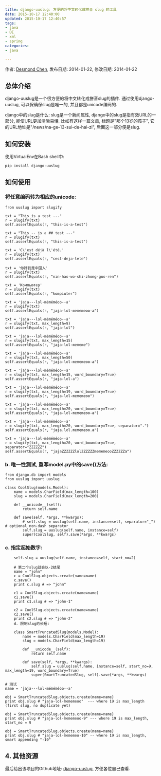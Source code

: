 ```yaml
---
title: django-uuslug: 方便的将中文转化成拼音 slug 的工具
date: 2015-10-17 12:40:00
updated: 2015-10-17 12:40:57
tags: 
- java
- DI
- xml
- spring
categories: 
- java

---
```

作者: [Desmond Chen](https://plus.google.com/108316084942604297544?rel=author), 发布日期: 2014-01-22, 修改日期: 2014-01-22
## 总体介绍

django-uuslug是一个很方便的将中文转化成拼音slug的插件. 通过使用django-uuslug, 可以保确保slug是唯一的, 并且都是unicode编码的.

django中的slug是什么: slug是一个新闻属性, django中的slug是指有效URL的一部分, 能使URL更加清晰易懂. 比如有这样一篇文章, 标题是"那个13岁的孩子", 它的URL地址是"/news/na-ge-13-sui-de-hai-zi", 后面这一部分便是slug.

## 如何安装

使用VirtualEnv在Bash shell中:

    pip install django-uuslug


<!--more-->


## 如何使用

### 将任意编码转为相应的unicode:

    from uuslug import slugify
    
    txt = "This is a test ---"
    r = slugify(txt)
    self.assertEquals(r, "this-is-a-test")
    
    txt = "This -- is a ## test ---"
    r = slugify(txt)
    self.assertEquals(r, "this-is-a-test")
    
    txt = 'C\'est déjà l\'été.'
    r = slugify(txt)
    self.assertEquals(r, "cest-deja-lete")
    
    txt = '你好我是中国人'
    r = slugify(txt)
    self.assertEquals(r, "nin-hao-wo-shi-zhong-guo-ren")
    
    txt = 'Компьютер'
    r = slugify(txt)
    self.assertEquals(r, "kompiuter")
    
    txt = 'jaja---lol-méméméoo--a'
    r = slugify(txt)
    self.assertEquals(r, "jaja-lol-mememeoo-a")
    
    txt = 'jaja---lol-méméméoo--a'
    r = slugify(txt, max_length=9)
    self.assertEquals(r, "jaja-lol")
    
    txt = 'jaja---lol-méméméoo--a'
    r = slugify(txt, max_length=15)
    self.assertEquals(r, "jaja-lol-mememe")
    
    txt = 'jaja---lol-méméméoo--a'
    r = slugify(txt, max_length=50)
    self.assertEquals(r, "jaja-lol-mememeoo-a")
    
    txt = 'jaja---lol-méméméoo--a'
    r = slugify(txt, max_length=15, word_boundary=True)
    self.assertEquals(r, "jaja-lol-a")
    
    txt = 'jaja---lol-méméméoo--a'
    r = slugify(txt, max_length=19, word_boundary=True)
    self.assertEquals(r, "jaja-lol-mememeoo")
    
    txt = 'jaja---lol-méméméoo--a'
    r = slugify(txt, max_length=20, word_boundary=True)
    self.assertEquals(r, "jaja-lol-mememeoo-a")
    
    txt = 'jaja---lol-méméméoo--a'
    r = slugify(txt, max_length=20, word_boundary=True, separator=".")
    self.assertEquals(r, "jaja.lol.mememeoo.a")
    
    txt = 'jaja---lol-méméméoo--a'
    r = slugify(txt, max_length=20, word_boundary=True, separator="ZZZZZZ")
    self.assertEquals(r, "jajaZZZZZZlolZZZZZZmememeooZZZZZZa")

### b. 唯一性测试, 重写model.py中的save()方法:

    from django.db import models
    from uuslug import uuslug
    
    class CoolSlug(models.Model):
        name = models.CharField(max_length=100)
        slug = models.CharField(max_length=200)
    
        def __unicode__(self):
            return self.name
    
        def save(self, *args, **kwargs):
            # self.slug = uuslug(self.name, instance=self, separator="_") # optional non-dash separator
            self.slug = uuslug(self.name, instance=self)
            super(CoolSlug, self).save(*args, **kwargs)

### c. 指定起始数字:

        self.slug = uuslug(self.name, instance=self, start_no=2)
        
        # 第二个slug就会以-2结尾
        name = "john"
        c = CoolSlug.objects.create(name=name)
        c.save()
        print c.slug # => "john"
        
        c1 = CoolSlug.objects.create(name=name)
        c1.save()
        print c1.slug # => "john-1"
        
        c2 = CoolSlug.objects.create(name=name)
        c2.save()
        print c2.slug # => "john-2"
        d. 限制slug的长短:
        
        class SmartTruncatedSlug(models.Model):
            name = models.CharField(max_length=19)
            slug = models.CharField(max_length=19)
        
            def __unicode__(self):
                return self.name
        
            def save(self, *args, **kwargs):
                self.slug = uuslug(self.name, instance=self, start_no=9, max_length=19, word_boundary=True)
                super(SmartTruncatedSlug, self).save(*args, **kwargs)
    
    # 测试
    name = 'jaja---lol-méméméoo--a'
    
    obj = SmartTruncatedSlug.objects.create(name=name)
    print obj.slug # "jaja-lol-mememeoo"  --- where 19 is max_length (first slug, no duplicate yet)
    
    obj = SmartTruncatedSlug.objects.create(name=name)
    print obj.slug # "jaja-lol-mememeoo-9" --- where 19 is max_length, start_no = 9
    
    obj = SmartTruncatedSlug.objects.create(name=name)
    print obj.slug # "jaja-lol-mememeo-10" -- where 19 is max_length, smart appending "-10"

## 4. 其他资源

最后给出该项目的Github地址: [django-uuslug](https://github.com/un33k/django-uuslug), 方便各位自己查看.
